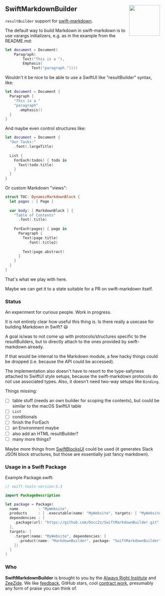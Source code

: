 <h2>SwiftMarkdownBuilder
  <img src="http://zeezide.com/img/docz/DocCArchive100.png"
           align="right" width="100" height="100" />
</h2>

`resultBuilder` support for
[swift-markdown](https://github.com/apple/swift-markdown).

The default way to build Markdown in swift-markdown is to use varargs 
initializers, e.g. as in the example from the README.md:

```swift
let document = Document(
    Paragraph(
        Text("This is a "),
        Emphasis(
            Text("paragraph."))))
```

Wouldn't it be nice to be able to use a SwiftUI like "resultBuilder" syntax,
like:
```swift
let document = Document {
  Paragraph {
    "This is a "
    "paragraph"
      .emphasis()
  }
}
```

And maybe even control structures like:
```swift
let document = Document {
  "Our Tasks:"
    .font(.largeTitle)
  
  List {
    ForEach(todos) { todo in
      Text(todo.title)
    }
  }
}
```

Or custom Markdown "views":
```swift
struct TOC: DynamicMarkdownBlock {
  let pages : [ Page ]
  
  var body: [ MarkdownBlock ] {
    "Table of Contents"
      .font(.title)
    
    ForEach(pages) { page in
      Paragraph {
        Text(page.title)
          .font(.title2)
        
        Text(page.abstract)
      }
    }
  }
}
```

That's what we play with here.

Maybe we can get it to a state suitable for a PR on swift-markdown itself.


### Status

An experiment for curious people. Work in progress.

It is not entirely clear how useful this thing is. Is there really
a usecase for building Markdown *in* Swift? 😃

A goal is/was to not come up with protocols/structures specific
to the resultBuilders, but to directly attach to the ones provided by
swift-markdown already.

If that would be internal to the Markdown module, a few hacky things
could be dropped (i.e. because the API could be accessed).

The implementation also doesn't have to resort to the type-safyness
attached to SwiftUI style setups, because the swift-markdown 
protocols do not use associated types.
Also, it doesn't need two-way setups like `Binding`.

Things missing:
- [ ] table stuff (needs an own builder for scoping the contents), but could be similar to the macOS SwiftUI table
- [ ] `List`
- [ ] conditionals
- [ ] finish the ForEach
- [ ] an Environment maybe
- [ ] also add an HTML resultBuilder?
- [ ] many more things?

Maybe more things from [SwiftBlocksUI](https://github.com/SwiftBlocksUI/SwiftBlocksUI)
could be used (it generates Slack JSON block structures, but those 
are essentially just fancy markdown).


### Usage in a Swift Package

Example Package.swift:

```swift
// swift-tools-version:5.3

import PackageDescription

let package = Package(
  name         : "MyWebsite",
  products     : [ .executable(name: "MyWebsite", targets: [ "MyWebsite" ]) ],
  dependencies : [
    .package(url: "https://github.com/DoccZz/SwiftMarkdownBuilder.git", from: "0.1.0")
  ],
  targets: [ 
    .target(name: "MyWebsite", dependencies: [ 
      .product(name: "MarkdownBuilder", package: "SwiftMarkdownBuilder") 
    ])
  ]
)
```


### Who

**SwiftMarkdownBuilder** is brought to you by
the
[Always Right Institute](http://www.alwaysrightinstitute.com)
and
[ZeeZide](http://zeezide.de).
We like 
[feedback](https://twitter.com/ar_institute), 
GitHub stars, 
cool [contract work](http://zeezide.com/en/services/services.html),
presumably any form of praise you can think of.
